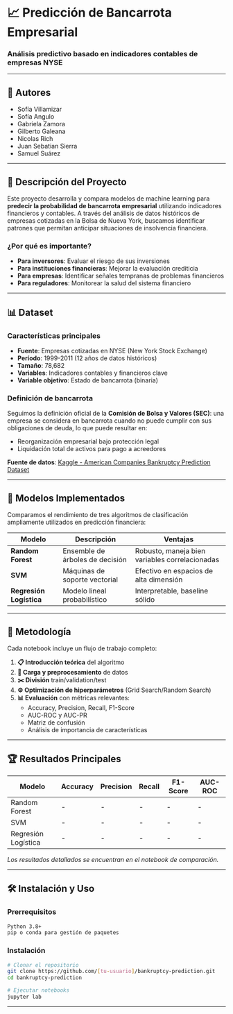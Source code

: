 # 📈 Predicción de Bancarrota Empresarial
### Análisis predictivo basado en indicadores contables de empresas NYSE

---

## 👤 Autores

- Sofía Villamizar
- Sofía Angulo
- Gabriela Zamora
- Gilberto Galeana
- Nicolas Rich
- Juan Sebatian Sierra
- Samuel Suárez

---

## 🎯 Descripción del Proyecto

Este proyecto desarrolla y compara modelos de machine learning para **predecir la probabilidad de bancarrota empresarial** utilizando indicadores financieros y contables. A través del análisis de datos históricos de empresas cotizadas en la Bolsa de Nueva York, buscamos identificar patrones que permitan anticipar situaciones de insolvencia financiera.

### ¿Por qué es importante?
- **Para inversores**: Evaluar el riesgo de sus inversiones
- **Para instituciones financieras**: Mejorar la evaluación crediticia
- **Para empresas**: Identificar señales tempranas de problemas financieros
- **Para reguladores**: Monitorear la salud del sistema financiero

---

## 📊 Dataset

### Características principales
- **Fuente**: Empresas cotizadas en NYSE (New York Stock Exchange)
- **Período**: 1999-2011 (12 años de datos históricos)
- **Tamaño**: 78,682
- **Variables**: Indicadores contables y financieros clave
- **Variable objetivo**: Estado de bancarrota (binaria)

### Definición de bancarrota
Seguimos la definición oficial de la **Comisión de Bolsa y Valores (SEC)**: una empresa se considera en bancarrota cuando no puede cumplir con sus obligaciones de deuda, lo que puede resultar en:
- Reorganización empresarial bajo protección legal
- Liquidación total de activos para pago a acreedores

**Fuente de datos**: [Kaggle - American Companies Bankruptcy Prediction Dataset](https://www.kaggle.com/datasets/utkarshx27/american-companies-bankruptcy-prediction-dataset?resource=download)

---

## 🚀 Modelos Implementados

Comparamos el rendimiento de tres algoritmos de clasificación ampliamente utilizados en predicción financiera:

| Modelo | Descripción | Ventajas |
|--------|-------------|----------|
| **Random Forest** | Ensemble de árboles de decisión | Robusto, maneja bien variables correlacionadas |
| **SVM** | Máquinas de soporte vectorial | Efectivo en espacios de alta dimensión |
| **Regresión Logística** | Modelo lineal probabilístico | Interpretable, baseline sólido |

---

## 🔬 Metodología

Cada notebook incluye un flujo de trabajo completo:

1. **📋 Introducción teórica** del algoritmo
2. **🔄 Carga y preprocesamiento** de datos
3. **✂️ División** train/validation/test
4. **⚙️ Optimización de hiperparámetros** (Grid Search/Random Search)
5. **📊 Evaluación** con métricas relevantes:
   - Accuracy, Precision, Recall, F1-Score
   - AUC-ROC y AUC-PR
   - Matriz de confusión
   - Análisis de importancia de características

---

## 🏆 Resultados Principales

| Modelo | Accuracy | Precision | Recall | F1-Score | AUC-ROC |
|--------|----------|-----------|---------|----------|---------|
| Random Forest | - | - | - | - | - |
| SVM | - | - | - | - | - |
| Regresión Logística | - | - | - | - | - |

*Los resultados detallados se encuentran en el notebook de comparación.*

---

## 🛠️ Instalación y Uso

### Prerrequisitos
```bash
Python 3.8+
pip o conda para gestión de paquetes
```

### Instalación
```bash
# Clonar el repositorio
git clone https://github.com/[tu-usuario]/bankruptcy-prediction.git
cd bankruptcy-prediction

# Ejecutar notebooks
jupyter lab
```

---


